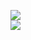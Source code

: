 [![](https://img.shields.io/badge/Made%20With-Github%20Spray-lightgrey.svg?style=for-the-badge&logo=github)](https://github.com/Annihil/github-spray#810)  
[![](https://i.imgur.com/2DrTn0Z.gif)](https://github.com/Annihil/github-spray)